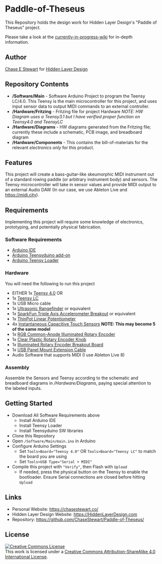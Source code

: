 # Paddle-of-Theseus
This Repository holds the design work for Hidden Layer Design's "Paddle of Theseus" project.

Please take a look at the [currently-in-progress-wiki](https://github.com/ChaseStewart/Paddle-of-Theseus/wiki) for in-depth information.

## Author
[Chase E Stewart](https://chasestewart.co) for [Hidden Layer Design](https://hiddenlayerdesign.com)

## Repository Contents
* **/Software/Main** - Software Arduino Project to program the Teensy LC/4.0. This Teensy is the main microcontroller for this project, and uses input sensor data to output MIDI commands to an external controller.
* **/Hardware/Fritzing**   - Fritzing file for project Hardware _NOTE: HW Diagram uses a Teensy3.1 but I have verified proper function on Teensy4.0 and TeensyLC_
* **/Hardware/Diagrams**   - HW diagrams generated from the Fritzing file; currently these include a schematic, PCB image, and breadboard diagram
* **/Hardware/Components** - This contains the bill-of-materials for the relevant *electronics only* for this product. 

## Features
This project will create a bass-guitar-like skeumorphic MIDI instrument out of a standard rowing paddle (or arbitrary instrument body) and sensors. The Teensy microcontroller will take in sensor values and provide MIDI output to an external Audio DAW (In our case, we use Ableton Live and https://midi.city).

## Requirements
Implementing this project will require some knowledge of electronics, prototyping, and potentially physical fabrication. 

### Software Requirements
- [Arduino IDE](https://www.arduino.cc/en/Main/Software)
- [Arduino Teensyduino add-on](https://www.pjrc.com/teensy/td_download.html)
- [Arduino Teensy Loader](https://www.pjrc.com/teensy/loader.html)

### Hardware
You will need the following to run this project
- EITHER 1x [Teensy 4.0](https://www.pjrc.com/teensy-4-0/) OR
- 1x [Teensy LC](https://www.pjrc.com/teensy/teensyLC.html)
- 1x USB Micro cable
- 1x [Ultrasonic Rangefinder](https://www.rpelectronics.com/sen136b5b-ultrasonic-distance-sensor-module.html) or equivalent
- 1x [SparkFun Triple Axis Accelerometer Breakout](https://www.sparkfun.com/products/12756) or equivalent
- 1x [ThinPot Linear Potentiometer](https://www.digikey.com/en/product-highlight/s/spectra-symbol/thinpot-potentiometers)
- 4x [Instantaneous Capacitive Touch Sensors](https://www.adafruit.com/product/1374) **NOTE: This may become 5 of the same model**
- 1x [RGB Common-Anode Illuminated Rotary Encoder](https://www.sparkfun.com/products/15141)
- 1x [Clear Plastic Rotary Encoder Knob](https://www.sparkfun.com/products/10597)
- 1x [Illuminated Rotary Encoder Breakout Board](https://www.sparkfun.com/products/11722)
- 1x [USB Panel Mount Extension Cable](https://www.adafruit.com/product/3258)
- Audio Software that supports MIDI (I use Ableton Live 8)

### Assembly
Assemble the Sensors and Teensy according to the schematic and breadboard diagrams in */Hardware/Diagrams*, paying special attention to the labeled inputs.

## Getting Started
- Download All Software Requirements above
  - Install Arduino IDE
  - Install Teensy Loader
  - Install Teensyduino SW libraries
- Clone this Repository
- Open `/Software/Main/main.ino` in Arduino 
- Configure Arduino Settings
  - Set `Tools>Board="Teensy 4.0"` OR `Tools>Board="Teensy LC"` to match the board you are using
  - Set `Tools>USB Type="Serial + MIDI"`
- Compile this project with `"Verify"`, then Flash with `Upload`
  - If needed, press the physical button on the Teensy to enable the bootloader. Ensure Serial connections are closed before hitting `Upload`

## Links
- Personal Website: https://chasestewart.co/
- Hidden Layer Design Website: https://HiddenLayerDesign.com
- Repository: https://github.com/ChaseStewart/Paddle-of-Theseus/

## License
<a rel="license" href="http://creativecommons.org/licenses/by-sa/4.0/"><img alt="Creative Commons License" style="border-width:0" src="https://i.creativecommons.org/l/by-sa/4.0/80x15.png" /></a><br />This work is licensed under a <a rel="license" href="http://creativecommons.org/licenses/by-sa/4.0/">Creative Commons Attribution-ShareAlike 4.0 International License</a>.
